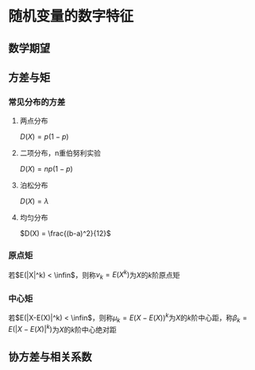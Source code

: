 # 随机变量的数字特征

## 数学期望

## 方差与矩

### 常见分布的方差

1. 两点分布

    $D(X) = p(1-p)$

2. 二项分布，n重伯努利实验

    $D(X) = np(1-p)$

3. 泊松分布

    $D(X) = \lambda$

4. 均匀分布

    $D(X) = \frac{(b-a)^2}{12}$

### 原点矩

若$E(|X|^k) < \infin$，则称$v_k=E(X^k)$为$X$的$k$阶原点矩

### 中心矩

若$E(|X-E(X)|^k) < \infin$，则称$\mu_k = E(X-E(X))^k$为$X$的$k$阶中心距，称$\beta_k = E(|X-E(X)|^k)$为$X$的$k$阶中心绝对距

## 协方差与相关系数

